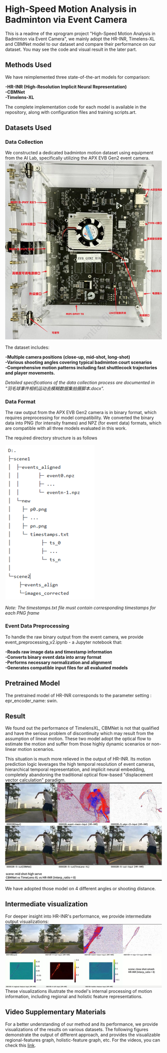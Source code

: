 # High-Speed Motion Analysis in Badminton via Event Camera
This is a readme of the xprogram project "High-Speed Motion Analysis in Badminton via Event Camera", we mainly adopt the HR-INR, Timelens-XL and CBMNet model to our dataset and compare their performance on our dataset. You may see the code and visual result in the later part.

## Methods Used
We have reimplemented three state-of-the-art models for comparison:  

**-HR-INR (High-Resolution Implicit Neural Representation)**  
**-CBMNet**  
**-Timelens-XL**  

The complete implementation code for each model is available in the repository, along with configuration files and training scripts.art.

## Datasets Used

### Data Collection
We constructed a dedicated badminton motion dataset using equipment from the AI Lab, specifically utilizing the APX EVB Gen2 event camera.  
![Event Camera](./asset/10.png)

The dataset includes:  

**-Multiple camera positions (close-up, mid-shot, long-shot)**  
**-Various shooting angles covering typical badminton court scenarios**  
**-Comprehensive motion patterns including fast shuttlecock trajectories and player movements.**  

*Detailed specifications of the data collection process are documented in "羽毛球事件相机运动去模糊数据集拍摄脚本.docx".*

### Data Format
The raw output from the APX EVB Gen2 camera is in binary format, which requires preprocessing for model compatibility. We converted the binary data into PNG (for intensity frames) and NPZ (for event data) formats, which are compatible with all three models evaluated in this work.

The required directory structure is as follows

![Timestamps](./asset/8.png)

*Note: The timestamps.txt file must contain corresponding timestamps for each PNG frame*

### Event Data Preprocessing
To handle the raw binary output from the event camera, we provide event_preprocessing_v2.ipynb - a Jupyter notebook that:  

**-Reads raw image data and timestamp information**  
**-Converts binary event data into array format**  
**-Performs necessary normalization and alignment**  
**-Generates compatible input files for all evaluated models**  


## Pretrained Model
The pretrained model of HR-INR corresponds to the parameter setting : epr_encoder_name: swin.

## Result
We found out the performance of TimelensXL, CBMNet is not that qualified and have the serious problem of discontinuity which may result from the assumption of linear motion. These two model adopt the optical flow to estimate the motion and suffer from those highly dynamic scenarios or non-linear motion scenarios. 

This situation is much more relieved in the output of HR-INR. Its motion prediction logic leverages the high temporal resolution of event cameras, hierarchical temporal representation, and implicit neural embedding, completely abandoning the traditional optical flow-based "displacement vector calculation" paradigm.
![output of different models](./asset/1.png)

We have adopted those model on 4 different angles or shooting distance.
## Intermediate visualization
For deeper insight into HR-INR's performance, we provide intermediate output visualizations:
![The intermediate figure](./asset/6.png)
These visualizations illustrate the model's internal processing of motion information, including regional and holistic feature representations.

## Video Supplementary Materials
For a better understanding of our method and its performance, we provide visualizations of the results on various datasets. The following figures demonstrate the output of different approach, and provides the visualizable regional-features graph, holistic-feature graph, etc. For the videos, you can check this [link](https://hkustgz-my.sharepoint.com/:f:/g/personal/hqiang669_connect_hkust-gz_edu_cn/Evc6sNnP3CZJhSBra2MQRvcBWi-LfGeAANHdEVlavnVJUg?e=kld4pS).
